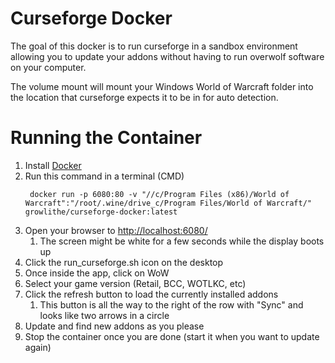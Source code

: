 # Curseforge Docker
The goal of this docker is to run curseforge in a sandbox environment allowing you to update
your addons without having to run overwolf software on your computer.

The volume mount will mount your Windows World of Warcraft folder into the location that
curseforge expects it to be in for auto detection.

# Running the Container

1) Install [Docker](https://www.docker.com/products/docker-desktop/)
1) Run this command in a terminal (CMD)
   ```shell
    docker run -p 6080:80 -v "//c/Program Files (x86)/World of Warcraft":"/root/.wine/drive_c/Program Files/World of Warcraft/" growlithe/curseforge-docker:latest
    ```
1) Open your browser to [http://localhost:6080/](http://localhost:6080/)
    1) The screen might be white for a few seconds while the display boots up
1) Click the run_curseforge.sh icon on the desktop
1) Once inside the app, click on WoW
1) Select your game version (Retail, BCC, WOTLKC, etc)
1) Click the refresh button to load the currently installed addons
    1) This button is all the way to the right of the row with "Sync" and looks like two arrows in a circle
1) Update and find new addons as you please
1) Stop the container once you are done (start it when you want to update again)
